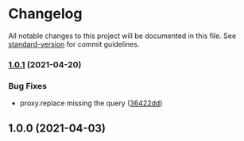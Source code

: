 # Changelog

All notable changes to this project will be documented in this file. See [standard-version](https://github.com/conventional-changelog/standard-version) for commit guidelines.

### [1.0.1](https://github.com/Val-istar-Guo/keq-proxy/compare/v1.0.0...v1.0.1) (2021-04-20)


### Bug Fixes

* proxy.replace missing the query ([36422dd](https://github.com/Val-istar-Guo/keq-proxy/commit/36422dd4972b91baede18f3618773fc89e9693f2))

## 1.0.0 (2021-04-03)
